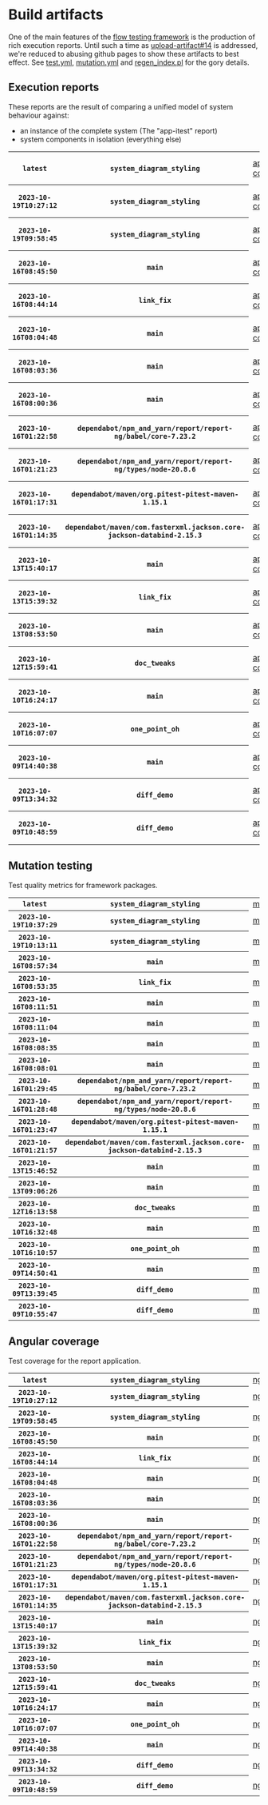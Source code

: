 # Build artifacts

One of the main features of the [flow testing framework](https://github.com/Mastercard/flow) is the production of rich execution reports.
Until such a time as [upload-artifact#14](https://github.com/actions/upload-artifact/issues/14) is addressed, we're reduced to abusing github pages to show these artifacts to best effect.
See [test.yml](https://github.com/Mastercard/flow/blob/main/.github/workflows/test.yml), [mutation.yml](https://github.com/Mastercard/flow/blob/main/.github/workflows/mutation.yml) and [regen_index.pl](https://github.com/Mastercard/flow/blob/pages/regen_index.pl) for the gory details.

## Execution reports

These reports are the result of comparing a unified model of system behaviour against:
 * an instance of the complete system (The "app-itest" report)
 * system components in isolation (everything else)

<!-- start:execution -->
<table>
	<tbody>
		<tr> <th><code>latest</code></th>
			 <th><code>system_diagram_styling</code></th>
			<td><a href="execution/latest/app-core/target/mctf/latest/index.html">app-core</a></td>
			<td><a href="execution/latest/app-histogram/target/mctf/latest/index.html">app-histogram</a></td>
			<td><a href="execution/latest/app-itest/target/mctf/latest/index.html">app-itest</a></td>
			<td><a href="execution/latest/app-queue/target/mctf/latest/index.html">app-queue</a></td>
			<td><a href="execution/latest/app-store/target/mctf/latest/index.html">app-store</a></td>
			<td><a href="execution/latest/app-ui/target/mctf/latest/index.html">app-ui</a></td>
			<td><a href="execution/latest/app-web-ui/target/mctf/latest/index.html">app-web-ui</a></td>
		</tr>
		<tr> <th><code>2023-10-19T10:27:12</code></th>
			 <th><code>system_diagram_styling</code></th>
			<td><a href="execution/1697711232/app-core/target/mctf/latest/index.html">app-core</a></td>
			<td><a href="execution/1697711232/app-histogram/target/mctf/latest/index.html">app-histogram</a></td>
			<td><a href="execution/1697711232/app-itest/target/mctf/latest/index.html">app-itest</a></td>
			<td><a href="execution/1697711232/app-queue/target/mctf/latest/index.html">app-queue</a></td>
			<td><a href="execution/1697711232/app-store/target/mctf/latest/index.html">app-store</a></td>
			<td><a href="execution/1697711232/app-ui/target/mctf/latest/index.html">app-ui</a></td>
			<td><a href="execution/1697711232/app-web-ui/target/mctf/latest/index.html">app-web-ui</a></td>
		</tr>
		<tr> <th><code>2023-10-19T09:58:45</code></th>
			 <th><code>system_diagram_styling</code></th>
			<td><a href="execution/1697709525/app-core/target/mctf/latest/index.html">app-core</a></td>
			<td><a href="execution/1697709525/app-histogram/target/mctf/latest/index.html">app-histogram</a></td>
			<td><a href="execution/1697709525/app-itest/target/mctf/latest/index.html">app-itest</a></td>
			<td><a href="execution/1697709525/app-queue/target/mctf/latest/index.html">app-queue</a></td>
			<td><a href="execution/1697709525/app-store/target/mctf/latest/index.html">app-store</a></td>
			<td><a href="execution/1697709525/app-ui/target/mctf/latest/index.html">app-ui</a></td>
			<td><a href="execution/1697709525/app-web-ui/target/mctf/latest/index.html">app-web-ui</a></td>
		</tr>
		<tr> <th><code>2023-10-16T08:45:50</code></th>
			 <th><code>main</code></th>
			<td><a href="execution/1697445950/app-core/target/mctf/latest/index.html">app-core</a></td>
			<td><a href="execution/1697445950/app-histogram/target/mctf/latest/index.html">app-histogram</a></td>
			<td><a href="execution/1697445950/app-itest/target/mctf/latest/index.html">app-itest</a></td>
			<td><a href="execution/1697445950/app-queue/target/mctf/latest/index.html">app-queue</a></td>
			<td><a href="execution/1697445950/app-store/target/mctf/latest/index.html">app-store</a></td>
			<td><a href="execution/1697445950/app-ui/target/mctf/latest/index.html">app-ui</a></td>
			<td><a href="execution/1697445950/app-web-ui/target/mctf/latest/index.html">app-web-ui</a></td>
		</tr>
		<tr> <th><code>2023-10-16T08:44:14</code></th>
			 <th><code>link_fix</code></th>
			<td><a href="execution/1697445854/app-core/target/mctf/latest/index.html">app-core</a></td>
			<td><a href="execution/1697445854/app-histogram/target/mctf/latest/index.html">app-histogram</a></td>
			<td><a href="execution/1697445854/app-itest/target/mctf/latest/index.html">app-itest</a></td>
			<td><a href="execution/1697445854/app-queue/target/mctf/latest/index.html">app-queue</a></td>
			<td><a href="execution/1697445854/app-store/target/mctf/latest/index.html">app-store</a></td>
			<td><a href="execution/1697445854/app-ui/target/mctf/latest/index.html">app-ui</a></td>
			<td><a href="execution/1697445854/app-web-ui/target/mctf/latest/index.html">app-web-ui</a></td>
		</tr>
		<tr> <th><code>2023-10-16T08:04:48</code></th>
			 <th><code>main</code></th>
			<td><a href="execution/1697443488/app-core/target/mctf/latest/index.html">app-core</a></td>
			<td><a href="execution/1697443488/app-histogram/target/mctf/latest/index.html">app-histogram</a></td>
			<td><a href="execution/1697443488/app-itest/target/mctf/latest/index.html">app-itest</a></td>
			<td><a href="execution/1697443488/app-queue/target/mctf/latest/index.html">app-queue</a></td>
			<td><a href="execution/1697443488/app-store/target/mctf/latest/index.html">app-store</a></td>
			<td><a href="execution/1697443488/app-ui/target/mctf/latest/index.html">app-ui</a></td>
			<td><a href="execution/1697443488/app-web-ui/target/mctf/latest/index.html">app-web-ui</a></td>
		</tr>
		<tr> <th><code>2023-10-16T08:03:36</code></th>
			 <th><code>main</code></th>
			<td><a href="execution/1697443416/app-core/target/mctf/latest/index.html">app-core</a></td>
			<td><a href="execution/1697443416/app-histogram/target/mctf/latest/index.html">app-histogram</a></td>
			<td><a href="execution/1697443416/app-itest/target/mctf/latest/index.html">app-itest</a></td>
			<td><a href="execution/1697443416/app-queue/target/mctf/latest/index.html">app-queue</a></td>
			<td><a href="execution/1697443416/app-store/target/mctf/latest/index.html">app-store</a></td>
			<td><a href="execution/1697443416/app-ui/target/mctf/latest/index.html">app-ui</a></td>
			<td><a href="execution/1697443416/app-web-ui/target/mctf/latest/index.html">app-web-ui</a></td>
		</tr>
		<tr> <th><code>2023-10-16T08:00:36</code></th>
			 <th><code>main</code></th>
			<td><a href="execution/1697443236/app-core/target/mctf/latest/index.html">app-core</a></td>
			<td><a href="execution/1697443236/app-histogram/target/mctf/latest/index.html">app-histogram</a></td>
			<td><a href="execution/1697443236/app-itest/target/mctf/latest/index.html">app-itest</a></td>
			<td><a href="execution/1697443236/app-queue/target/mctf/latest/index.html">app-queue</a></td>
			<td><a href="execution/1697443236/app-store/target/mctf/latest/index.html">app-store</a></td>
			<td><a href="execution/1697443236/app-ui/target/mctf/latest/index.html">app-ui</a></td>
			<td><a href="execution/1697443236/app-web-ui/target/mctf/latest/index.html">app-web-ui</a></td>
		</tr>
		<tr> <th><code>2023-10-16T01:22:58</code></th>
			 <th><code>dependabot/npm_and_yarn/report/report-ng/babel/core-7.23.2</code></th>
			<td><a href="execution/1697419378/app-core/target/mctf/latest/index.html">app-core</a></td>
			<td><a href="execution/1697419378/app-histogram/target/mctf/latest/index.html">app-histogram</a></td>
			<td><a href="execution/1697419378/app-itest/target/mctf/latest/index.html">app-itest</a></td>
			<td><a href="execution/1697419378/app-queue/target/mctf/latest/index.html">app-queue</a></td>
			<td><a href="execution/1697419378/app-store/target/mctf/latest/index.html">app-store</a></td>
			<td><a href="execution/1697419378/app-ui/target/mctf/latest/index.html">app-ui</a></td>
			<td><a href="execution/1697419378/app-web-ui/target/mctf/latest/index.html">app-web-ui</a></td>
		</tr>
		<tr> <th><code>2023-10-16T01:21:23</code></th>
			 <th><code>dependabot/npm_and_yarn/report/report-ng/types/node-20.8.6</code></th>
			<td><a href="execution/1697419283/app-core/target/mctf/latest/index.html">app-core</a></td>
			<td><a href="execution/1697419283/app-histogram/target/mctf/latest/index.html">app-histogram</a></td>
			<td><a href="execution/1697419283/app-itest/target/mctf/latest/index.html">app-itest</a></td>
			<td><a href="execution/1697419283/app-queue/target/mctf/latest/index.html">app-queue</a></td>
			<td><a href="execution/1697419283/app-store/target/mctf/latest/index.html">app-store</a></td>
			<td><a href="execution/1697419283/app-ui/target/mctf/latest/index.html">app-ui</a></td>
			<td><a href="execution/1697419283/app-web-ui/target/mctf/latest/index.html">app-web-ui</a></td>
		</tr>
		<tr> <th><code>2023-10-16T01:17:31</code></th>
			 <th><code>dependabot/maven/org.pitest-pitest-maven-1.15.1</code></th>
			<td><a href="execution/1697419051/app-core/target/mctf/latest/index.html">app-core</a></td>
			<td><a href="execution/1697419051/app-histogram/target/mctf/latest/index.html">app-histogram</a></td>
			<td><a href="execution/1697419051/app-itest/target/mctf/latest/index.html">app-itest</a></td>
			<td><a href="execution/1697419051/app-queue/target/mctf/latest/index.html">app-queue</a></td>
			<td><a href="execution/1697419051/app-store/target/mctf/latest/index.html">app-store</a></td>
			<td><a href="execution/1697419051/app-ui/target/mctf/latest/index.html">app-ui</a></td>
			<td><a href="execution/1697419051/app-web-ui/target/mctf/latest/index.html">app-web-ui</a></td>
		</tr>
		<tr> <th><code>2023-10-16T01:14:35</code></th>
			 <th><code>dependabot/maven/com.fasterxml.jackson.core-jackson-databind-2.15.3</code></th>
			<td><a href="execution/1697418875/app-core/target/mctf/latest/index.html">app-core</a></td>
			<td><a href="execution/1697418875/app-histogram/target/mctf/latest/index.html">app-histogram</a></td>
			<td><a href="execution/1697418875/app-itest/target/mctf/latest/index.html">app-itest</a></td>
			<td><a href="execution/1697418875/app-queue/target/mctf/latest/index.html">app-queue</a></td>
			<td><a href="execution/1697418875/app-store/target/mctf/latest/index.html">app-store</a></td>
			<td><a href="execution/1697418875/app-ui/target/mctf/latest/index.html">app-ui</a></td>
			<td><a href="execution/1697418875/app-web-ui/target/mctf/latest/index.html">app-web-ui</a></td>
		</tr>
		<tr> <th><code>2023-10-13T15:40:17</code></th>
			 <th><code>main</code></th>
			<td><a href="execution/1697211617/app-core/target/mctf/latest/index.html">app-core</a></td>
			<td><a href="execution/1697211617/app-histogram/target/mctf/latest/index.html">app-histogram</a></td>
			<td><a href="execution/1697211617/app-itest/target/mctf/latest/index.html">app-itest</a></td>
			<td><a href="execution/1697211617/app-queue/target/mctf/latest/index.html">app-queue</a></td>
			<td><a href="execution/1697211617/app-store/target/mctf/latest/index.html">app-store</a></td>
			<td><a href="execution/1697211617/app-ui/target/mctf/latest/index.html">app-ui</a></td>
			<td><a href="execution/1697211617/app-web-ui/target/mctf/latest/index.html">app-web-ui</a></td>
		</tr>
		<tr> <th><code>2023-10-13T15:39:32</code></th>
			 <th><code>link_fix</code></th>
			<td><a href="execution/1697211572/app-core/target/mctf/latest/index.html">app-core</a></td>
			<td><a href="execution/1697211572/app-histogram/target/mctf/latest/index.html">app-histogram</a></td>
			<td><a href="execution/1697211572/app-itest/target/mctf/latest/index.html">app-itest</a></td>
			<td><a href="execution/1697211572/app-queue/target/mctf/latest/index.html">app-queue</a></td>
			<td><a href="execution/1697211572/app-store/target/mctf/latest/index.html">app-store</a></td>
			<td><a href="execution/1697211572/app-ui/target/mctf/latest/index.html">app-ui</a></td>
			<td><a href="execution/1697211572/app-web-ui/target/mctf/latest/index.html">app-web-ui</a></td>
		</tr>
		<tr> <th><code>2023-10-13T08:53:50</code></th>
			 <th><code>main</code></th>
			<td><a href="execution/1697187230/app-core/target/mctf/latest/index.html">app-core</a></td>
			<td><a href="execution/1697187230/app-histogram/target/mctf/latest/index.html">app-histogram</a></td>
			<td><a href="execution/1697187230/app-itest/target/mctf/latest/index.html">app-itest</a></td>
			<td><a href="execution/1697187230/app-queue/target/mctf/latest/index.html">app-queue</a></td>
			<td><a href="execution/1697187230/app-store/target/mctf/latest/index.html">app-store</a></td>
			<td><a href="execution/1697187230/app-ui/target/mctf/latest/index.html">app-ui</a></td>
			<td><a href="execution/1697187230/app-web-ui/target/mctf/latest/index.html">app-web-ui</a></td>
		</tr>
		<tr> <th><code>2023-10-12T15:59:41</code></th>
			 <th><code>doc_tweaks</code></th>
			<td><a href="execution/1697126381/app-core/target/mctf/latest/index.html">app-core</a></td>
			<td><a href="execution/1697126381/app-histogram/target/mctf/latest/index.html">app-histogram</a></td>
			<td><a href="execution/1697126381/app-itest/target/mctf/latest/index.html">app-itest</a></td>
			<td><a href="execution/1697126381/app-queue/target/mctf/latest/index.html">app-queue</a></td>
			<td><a href="execution/1697126381/app-store/target/mctf/latest/index.html">app-store</a></td>
			<td><a href="execution/1697126381/app-ui/target/mctf/latest/index.html">app-ui</a></td>
			<td><a href="execution/1697126381/app-web-ui/target/mctf/latest/index.html">app-web-ui</a></td>
		</tr>
		<tr> <th><code>2023-10-10T16:24:17</code></th>
			 <th><code>main</code></th>
			<td><a href="execution/1696955057/app-core/target/mctf/latest/index.html">app-core</a></td>
			<td><a href="execution/1696955057/app-histogram/target/mctf/latest/index.html">app-histogram</a></td>
			<td><a href="execution/1696955057/app-itest/target/mctf/latest/index.html">app-itest</a></td>
			<td><a href="execution/1696955057/app-queue/target/mctf/latest/index.html">app-queue</a></td>
			<td><a href="execution/1696955057/app-store/target/mctf/latest/index.html">app-store</a></td>
			<td><a href="execution/1696955057/app-ui/target/mctf/latest/index.html">app-ui</a></td>
			<td><a href="execution/1696955057/app-web-ui/target/mctf/latest/index.html">app-web-ui</a></td>
		</tr>
		<tr> <th><code>2023-10-10T16:07:07</code></th>
			 <th><code>one_point_oh</code></th>
			<td><a href="execution/1696954027/app-core/target/mctf/latest/index.html">app-core</a></td>
			<td><a href="execution/1696954027/app-histogram/target/mctf/latest/index.html">app-histogram</a></td>
			<td><a href="execution/1696954027/app-itest/target/mctf/latest/index.html">app-itest</a></td>
			<td><a href="execution/1696954027/app-queue/target/mctf/latest/index.html">app-queue</a></td>
			<td><a href="execution/1696954027/app-store/target/mctf/latest/index.html">app-store</a></td>
			<td><a href="execution/1696954027/app-ui/target/mctf/latest/index.html">app-ui</a></td>
			<td><a href="execution/1696954027/app-web-ui/target/mctf/latest/index.html">app-web-ui</a></td>
		</tr>
		<tr> <th><code>2023-10-09T14:40:38</code></th>
			 <th><code>main</code></th>
			<td><a href="execution/1696862438/app-core/target/mctf/latest/index.html">app-core</a></td>
			<td><a href="execution/1696862438/app-histogram/target/mctf/latest/index.html">app-histogram</a></td>
			<td><a href="execution/1696862438/app-itest/target/mctf/latest/index.html">app-itest</a></td>
			<td><a href="execution/1696862438/app-queue/target/mctf/latest/index.html">app-queue</a></td>
			<td><a href="execution/1696862438/app-store/target/mctf/latest/index.html">app-store</a></td>
			<td><a href="execution/1696862438/app-ui/target/mctf/latest/index.html">app-ui</a></td>
			<td><a href="execution/1696862438/app-web-ui/target/mctf/latest/index.html">app-web-ui</a></td>
		</tr>
		<tr> <th><code>2023-10-09T13:34:32</code></th>
			 <th><code>diff_demo</code></th>
			<td><a href="execution/1696858472/app-core/target/mctf/latest/index.html">app-core</a></td>
			<td><a href="execution/1696858472/app-histogram/target/mctf/latest/index.html">app-histogram</a></td>
			<td><a href="execution/1696858472/app-itest/target/mctf/latest/index.html">app-itest</a></td>
			<td><a href="execution/1696858472/app-queue/target/mctf/latest/index.html">app-queue</a></td>
			<td><a href="execution/1696858472/app-store/target/mctf/latest/index.html">app-store</a></td>
			<td><a href="execution/1696858472/app-ui/target/mctf/latest/index.html">app-ui</a></td>
			<td><a href="execution/1696858472/app-web-ui/target/mctf/latest/index.html">app-web-ui</a></td>
		</tr>
		<tr> <th><code>2023-10-09T10:48:59</code></th>
			 <th><code>diff_demo</code></th>
			<td><a href="execution/1696848539/app-core/target/mctf/latest/index.html">app-core</a></td>
			<td><a href="execution/1696848539/app-histogram/target/mctf/latest/index.html">app-histogram</a></td>
			<td><a href="execution/1696848539/app-itest/target/mctf/latest/index.html">app-itest</a></td>
			<td><a href="execution/1696848539/app-queue/target/mctf/latest/index.html">app-queue</a></td>
			<td><a href="execution/1696848539/app-store/target/mctf/latest/index.html">app-store</a></td>
			<td><a href="execution/1696848539/app-ui/target/mctf/latest/index.html">app-ui</a></td>
			<td><a href="execution/1696848539/app-web-ui/target/mctf/latest/index.html">app-web-ui</a></td>
		</tr>
	</tbody>
</table>
<!-- end:execution -->

## Mutation testing

Test quality metrics for framework packages.

<!-- start:mutation -->
<table>
	<tbody>
		<tr> <th><code>latest</code></th>
			 <th><code>system_diagram_styling</code></th>
			<td><a href="mutation/latest/mutation_report/index.html">mutation</a></td>
		</tr>
		<tr> <th><code>2023-10-19T10:37:29</code></th>
			 <th><code>system_diagram_styling</code></th>
			<td><a href="mutation/1697711849/mutation_report/index.html">mutation</a></td>
		</tr>
		<tr> <th><code>2023-10-19T10:13:11</code></th>
			 <th><code>system_diagram_styling</code></th>
			<td><a href="mutation/1697710391/mutation_report/index.html">mutation</a></td>
		</tr>
		<tr> <th><code>2023-10-16T08:57:34</code></th>
			 <th><code>main</code></th>
			<td><a href="mutation/1697446654/mutation_report/index.html">mutation</a></td>
		</tr>
		<tr> <th><code>2023-10-16T08:53:35</code></th>
			 <th><code>link_fix</code></th>
			<td><a href="mutation/1697446415/mutation_report/index.html">mutation</a></td>
		</tr>
		<tr> <th><code>2023-10-16T08:11:51</code></th>
			 <th><code>main</code></th>
			<td><a href="mutation/1697443911/mutation_report/index.html">mutation</a></td>
		</tr>
		<tr> <th><code>2023-10-16T08:11:04</code></th>
			 <th><code>main</code></th>
			<td><a href="mutation/1697443864/mutation_report/index.html">mutation</a></td>
		</tr>
		<tr> <th><code>2023-10-16T08:08:35</code></th>
			 <th><code>main</code></th>
			<td><a href="mutation/1697443715/mutation_report/index.html">mutation</a></td>
		</tr>
		<tr> <th><code>2023-10-16T08:08:01</code></th>
			 <th><code>main</code></th>
			<td><a href="mutation/1697443681/mutation_report/index.html">mutation</a></td>
		</tr>
		<tr> <th><code>2023-10-16T01:29:45</code></th>
			 <th><code>dependabot/npm_and_yarn/report/report-ng/babel/core-7.23.2</code></th>
			<td><a href="mutation/1697419785/mutation_report/index.html">mutation</a></td>
		</tr>
		<tr> <th><code>2023-10-16T01:28:48</code></th>
			 <th><code>dependabot/npm_and_yarn/report/report-ng/types/node-20.8.6</code></th>
			<td><a href="mutation/1697419728/mutation_report/index.html">mutation</a></td>
		</tr>
		<tr> <th><code>2023-10-16T01:23:47</code></th>
			 <th><code>dependabot/maven/org.pitest-pitest-maven-1.15.1</code></th>
			<td><a href="mutation/1697419427/mutation_report/index.html">mutation</a></td>
		</tr>
		<tr> <th><code>2023-10-16T01:21:57</code></th>
			 <th><code>dependabot/maven/com.fasterxml.jackson.core-jackson-databind-2.15.3</code></th>
			<td><a href="mutation/1697419317/mutation_report/index.html">mutation</a></td>
		</tr>
		<tr> <th><code>2023-10-13T15:46:52</code></th>
			 <th><code>main</code></th>
			<td><a href="mutation/1697212012/mutation_report/index.html">mutation</a></td>
		</tr>
		<tr> <th><code>2023-10-13T09:06:26</code></th>
			 <th><code>main</code></th>
			<td><a href="mutation/1697187986/mutation_report/index.html">mutation</a></td>
		</tr>
		<tr> <th><code>2023-10-12T16:13:58</code></th>
			 <th><code>doc_tweaks</code></th>
			<td><a href="mutation/1697127238/mutation_report/index.html">mutation</a></td>
		</tr>
		<tr> <th><code>2023-10-10T16:32:48</code></th>
			 <th><code>main</code></th>
			<td><a href="mutation/1696955568/mutation_report/index.html">mutation</a></td>
		</tr>
		<tr> <th><code>2023-10-10T16:10:57</code></th>
			 <th><code>one_point_oh</code></th>
			<td><a href="mutation/1696954257/mutation_report/index.html">mutation</a></td>
		</tr>
		<tr> <th><code>2023-10-09T14:50:41</code></th>
			 <th><code>main</code></th>
			<td><a href="mutation/1696863041/mutation_report/index.html">mutation</a></td>
		</tr>
		<tr> <th><code>2023-10-09T13:39:45</code></th>
			 <th><code>diff_demo</code></th>
			<td><a href="mutation/1696858785/mutation_report/index.html">mutation</a></td>
		</tr>
		<tr> <th><code>2023-10-09T10:55:47</code></th>
			 <th><code>diff_demo</code></th>
			<td><a href="mutation/1696848947/mutation_report/index.html">mutation</a></td>
		</tr>
	</tbody>
</table>
<!-- end:mutation -->

## Angular coverage

Test coverage for the report application.

<!-- start:ng_coverage -->
<table>
	<tbody>
		<tr> <th><code>latest</code></th>
			 <th><code>system_diagram_styling</code></th>
			<td><a href="ng_coverage/latest/report/index.html">ng_coverage</a></td>
		</tr>
		<tr> <th><code>2023-10-19T10:27:12</code></th>
			 <th><code>system_diagram_styling</code></th>
			<td><a href="ng_coverage/1697711232/report/index.html">ng_coverage</a></td>
		</tr>
		<tr> <th><code>2023-10-19T09:58:45</code></th>
			 <th><code>system_diagram_styling</code></th>
			<td><a href="ng_coverage/1697709525/report/index.html">ng_coverage</a></td>
		</tr>
		<tr> <th><code>2023-10-16T08:45:50</code></th>
			 <th><code>main</code></th>
			<td><a href="ng_coverage/1697445950/report/index.html">ng_coverage</a></td>
		</tr>
		<tr> <th><code>2023-10-16T08:44:14</code></th>
			 <th><code>link_fix</code></th>
			<td><a href="ng_coverage/1697445854/report/index.html">ng_coverage</a></td>
		</tr>
		<tr> <th><code>2023-10-16T08:04:48</code></th>
			 <th><code>main</code></th>
			<td><a href="ng_coverage/1697443488/report/index.html">ng_coverage</a></td>
		</tr>
		<tr> <th><code>2023-10-16T08:03:36</code></th>
			 <th><code>main</code></th>
			<td><a href="ng_coverage/1697443416/report/index.html">ng_coverage</a></td>
		</tr>
		<tr> <th><code>2023-10-16T08:00:36</code></th>
			 <th><code>main</code></th>
			<td><a href="ng_coverage/1697443236/report/index.html">ng_coverage</a></td>
		</tr>
		<tr> <th><code>2023-10-16T01:22:58</code></th>
			 <th><code>dependabot/npm_and_yarn/report/report-ng/babel/core-7.23.2</code></th>
			<td><a href="ng_coverage/1697419378/report/index.html">ng_coverage</a></td>
		</tr>
		<tr> <th><code>2023-10-16T01:21:23</code></th>
			 <th><code>dependabot/npm_and_yarn/report/report-ng/types/node-20.8.6</code></th>
			<td><a href="ng_coverage/1697419283/report/index.html">ng_coverage</a></td>
		</tr>
		<tr> <th><code>2023-10-16T01:17:31</code></th>
			 <th><code>dependabot/maven/org.pitest-pitest-maven-1.15.1</code></th>
			<td><a href="ng_coverage/1697419051/report/index.html">ng_coverage</a></td>
		</tr>
		<tr> <th><code>2023-10-16T01:14:35</code></th>
			 <th><code>dependabot/maven/com.fasterxml.jackson.core-jackson-databind-2.15.3</code></th>
			<td><a href="ng_coverage/1697418875/report/index.html">ng_coverage</a></td>
		</tr>
		<tr> <th><code>2023-10-13T15:40:17</code></th>
			 <th><code>main</code></th>
			<td><a href="ng_coverage/1697211617/report/index.html">ng_coverage</a></td>
		</tr>
		<tr> <th><code>2023-10-13T15:39:32</code></th>
			 <th><code>link_fix</code></th>
			<td><a href="ng_coverage/1697211572/report/index.html">ng_coverage</a></td>
		</tr>
		<tr> <th><code>2023-10-13T08:53:50</code></th>
			 <th><code>main</code></th>
			<td><a href="ng_coverage/1697187230/report/index.html">ng_coverage</a></td>
		</tr>
		<tr> <th><code>2023-10-12T15:59:41</code></th>
			 <th><code>doc_tweaks</code></th>
			<td><a href="ng_coverage/1697126381/report/index.html">ng_coverage</a></td>
		</tr>
		<tr> <th><code>2023-10-10T16:24:17</code></th>
			 <th><code>main</code></th>
			<td><a href="ng_coverage/1696955057/report/index.html">ng_coverage</a></td>
		</tr>
		<tr> <th><code>2023-10-10T16:07:07</code></th>
			 <th><code>one_point_oh</code></th>
			<td><a href="ng_coverage/1696954027/report/index.html">ng_coverage</a></td>
		</tr>
		<tr> <th><code>2023-10-09T14:40:38</code></th>
			 <th><code>main</code></th>
			<td><a href="ng_coverage/1696862438/report/index.html">ng_coverage</a></td>
		</tr>
		<tr> <th><code>2023-10-09T13:34:32</code></th>
			 <th><code>diff_demo</code></th>
			<td><a href="ng_coverage/1696858472/report/index.html">ng_coverage</a></td>
		</tr>
		<tr> <th><code>2023-10-09T10:48:59</code></th>
			 <th><code>diff_demo</code></th>
			<td><a href="ng_coverage/1696848539/report/index.html">ng_coverage</a></td>
		</tr>
	</tbody>
</table>
<!-- end:ng_coverage -->